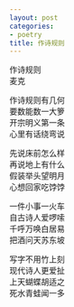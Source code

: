 ```yaml
---
layout: post
categories:
- poetry
title: 作诗规则
---
```


作诗规则  
麦克

作诗规则有几何  
要数能数一大箩  
开宗明义第一条  
心里有话绕弯说

先说床前怎么样  
再说地上有什么  
假装举头望明月  
心想回家吃饽饽

一件小事一火车  
自古诗人爱啰嗦  
千呼万唤白居易  
把酒问天苏东坡

写字不用竹上刻  
现代诗人更爱扯  
上天蝴蝶胡适之  
死水青蛙闻一多

